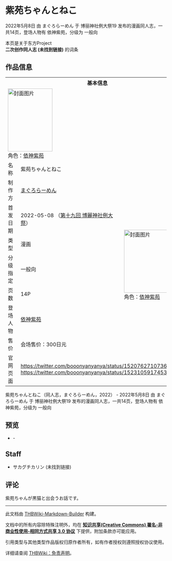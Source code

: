# 紫苑ちゃんとねこ

<!-- source html: G:\repos\THBWiki-Markdown-Builder\THBWikiMarkdown\Temp\main\d\dd\ns0%3A%E7%B4%AB%E8%8B%91%E3%81%A1%E3%82%83%E3%82%93%E3%81%A8%E3%81%AD%E3%81%93.html -->

2022年5月8日 由 まぐろらーめん 于 博丽神社例大祭19 发布的漫画同人志，一共14页，登场人物有 依神紫苑，分级为 一般向

本页是关于东方Project  
 **二次创作同人志 (未找到链接)** 的词条
## 作品信息

<table><tbody><tr><th colspan="3">基本信息</th></tr><tr><td class="cover-artwork-mobile" colspan="2"><a href="./文件-紫苑ちゃんとねこ封面.jpg.md" class="image" title="封面图片"><img alt="封面图片" src="https://upload.thwiki.cc/thumb/9/9e/%E7%B4%AB%E8%8B%91%E3%81%A1%E3%82%83%E3%82%93%E3%81%A8%E3%81%AD%E3%81%93%E5%B0%81%E9%9D%A2.jpg/139px-%E7%B4%AB%E8%8B%91%E3%81%A1%E3%82%83%E3%82%93%E3%81%A8%E3%81%AD%E3%81%93%E5%B0%81%E9%9D%A2.jpg" decoding="async" loading="lazy" width="139" height="196" srcset="https://upload.thwiki.cc/thumb/9/9e/%E7%B4%AB%E8%8B%91%E3%81%A1%E3%82%83%E3%82%93%E3%81%A8%E3%81%AD%E3%81%93%E5%B0%81%E9%9D%A2.jpg/208px-%E7%B4%AB%E8%8B%91%E3%81%A1%E3%82%83%E3%82%93%E3%81%A8%E3%81%AD%E3%81%93%E5%B0%81%E9%9D%A2.jpg 1.5x, https://upload.thwiki.cc/thumb/9/9e/%E7%B4%AB%E8%8B%91%E3%81%A1%E3%82%83%E3%82%93%E3%81%A8%E3%81%AD%E3%81%93%E5%B0%81%E9%9D%A2.jpg/278px-%E7%B4%AB%E8%8B%91%E3%81%A1%E3%82%83%E3%82%93%E3%81%A8%E3%81%AD%E3%81%93%E5%B0%81%E9%9D%A2.jpg 2x" data-file-width="2108" data-file-height="2975"></a><div class="cover-char">角色：<a href="./依神紫苑.md" title="依神紫苑">依神紫苑</a></div></td>
</tr><tr><td class="label">名称</td><td colspan="2"> 紫苑ちゃんとねこ </td></tr><tr><td class="label">制作方</td><td><a href="./まぐろらーめん.md" title="まぐろらーめん">まぐろらーめん</a></td><td class="cover-artwork" rowspan="7" style="min-width:196px;"><a href="./文件-紫苑ちゃんとねこ封面.jpg.md" class="image" title="封面图片"><img alt="封面图片" src="https://upload.thwiki.cc/thumb/9/9e/%E7%B4%AB%E8%8B%91%E3%81%A1%E3%82%83%E3%82%93%E3%81%A8%E3%81%AD%E3%81%93%E5%B0%81%E9%9D%A2.jpg/139px-%E7%B4%AB%E8%8B%91%E3%81%A1%E3%82%83%E3%82%93%E3%81%A8%E3%81%AD%E3%81%93%E5%B0%81%E9%9D%A2.jpg" decoding="async" loading="lazy" width="139" height="196" srcset="https://upload.thwiki.cc/thumb/9/9e/%E7%B4%AB%E8%8B%91%E3%81%A1%E3%82%83%E3%82%93%E3%81%A8%E3%81%AD%E3%81%93%E5%B0%81%E9%9D%A2.jpg/208px-%E7%B4%AB%E8%8B%91%E3%81%A1%E3%82%83%E3%82%93%E3%81%A8%E3%81%AD%E3%81%93%E5%B0%81%E9%9D%A2.jpg 1.5x, https://upload.thwiki.cc/thumb/9/9e/%E7%B4%AB%E8%8B%91%E3%81%A1%E3%82%83%E3%82%93%E3%81%A8%E3%81%AD%E3%81%93%E5%B0%81%E9%9D%A2.jpg/278px-%E7%B4%AB%E8%8B%91%E3%81%A1%E3%82%83%E3%82%93%E3%81%A8%E3%81%AD%E3%81%93%E5%B0%81%E9%9D%A2.jpg 2x" data-file-width="2108" data-file-height="2975"></a><div class="cover-char">角色：<a href="./依神紫苑.md" title="依神紫苑">依神紫苑</a></div></td>
</tr><tr><td class="label">首发日期</td><td>2022-05-08&#160;（<a href="/展会作品列表?e=%E5%8D%9A%E4%B8%BD%E7%A5%9E%E7%A4%BE%E4%BE%8B%E5%A4%A7%E7%A5%AD%2319">第十九回 博麗神社例大祭</a>）</td></tr><tr><td class="label">类型</td><td>漫画</td></tr><tr><td class="label">分级指定</td><td>一般向</td></tr><tr><td class="label">页数</td><td>14P</td></tr><tr><td class="label">登场人物</td><td><a href="./依神紫苑.md" title="依神紫苑">依神紫苑</a></td></tr><tr><td class="label">售价</td><td>会场售价：300日元</td></tr>
<tr><td class="label">官网页面</td><td colspan="2"><a rel="nofollow" class="external free" href="https://twitter.com/booonyanyanya/status/1520762710736392192">https://twitter.com/booonyanyanya/status/1520762710736392192</a><br><a rel="nofollow" class="external free" href="https://twitter.com/booonyanyanya/status/1523105917453029376">https://twitter.com/booonyanyanya/status/1523105917453029376</a></td></tr></tbody></table>

紫苑ちゃんとねこ（同人志，まぐろらーめん，2022） - 2022年5月8日 由 まぐろらーめん 于 博丽神社例大祭19 发布的漫画同人志，一共14页，登场人物有 依神紫苑，分级为 一般向
## 预览
- [](./文件-紫苑ちゃんとねこ预览图1.jpg.md)- [](./文件-紫苑ちゃんとねこ预览图2.jpg.md)

## Staff
- サカグチカリン (未找到链接)

## 评论
  
紫苑ちゃんが黒猫と出会うお話です。
  
  
  

  





---

此文档由 [THBWiki-Markdown-Builder](https://github.com/Delsin-Yu/THBWiki-Markdown-Builder) 构建。

文档中的所有内容除特殊注明外，均在 [**知识共享(Creative Commons) 署名-非商业性使用-相同方式共享 3.0 协议**](https://creativecommons.org/licenses/by-sa/3.0/deed.zh-hans) 下提供，附加条款亦可能应用。

引用类型与其他类型作品版权归原作者所有，如有作者授权则遵照授权协议使用。

详细请查阅 [THBWiki：免责声明](https://thbwiki.cc/THBWiki:%E5%85%8D%E8%B4%A3%E5%A3%B0%E6%98%8E)。

